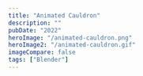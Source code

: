 ```yaml
---
title: "Animated Cauldron"
description: ""
pubDate: "2022"
heroImage: "/animated-cauldron.png"
heroImage2: "/animated-cauldron.gif"
imageCompare: false
tags: ["Blender"]
---
```

